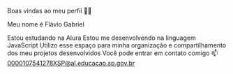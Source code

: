 Boas vindas ao meu perfil 🚗🚗

Meu nome é Flávio Gabriel

Estou estudando na Alura
Estou me desenvolvendo na linguagem JavaScript
Utilizo esse espaço para minha organização e compartilhamento dos meu projetos desenvolvidos
Você pode entrar em contato comigo 📫
0000107541278XSP@al.educacao.sp.gov.br

